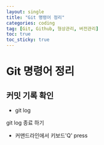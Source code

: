 ```yaml
---
layout: single
title: "Git 명령어 정리"
categories: coding
tag: [Git, Github, 형상관리, 버전관리]
toc: true
toc_sticky: true 
---
```


# Git 명령어 정리

## 커밋 기록 확인

- git log

git log 종료 하기
 - 커맨드라인에서 키보드'Q' press
